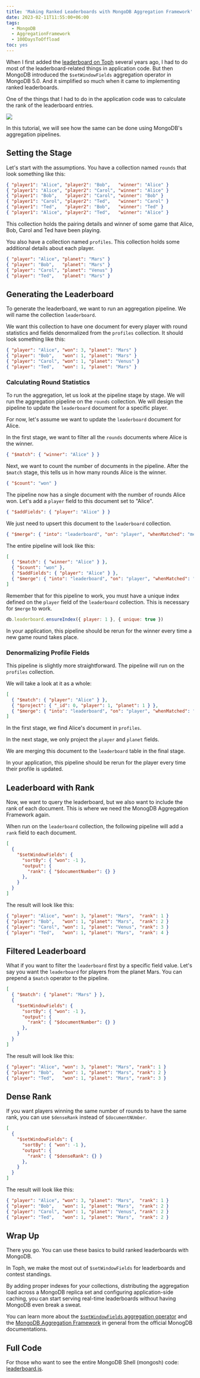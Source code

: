 ```yaml
---
title: 'Making Ranked Leaderboards with MongoDB Aggregation Framework'
date: 2023-02-11T11:55:00+06:00
tags:
  - MongoDB
  - AggregationFramework
  - 100DaysToOffload
toc: yes
---
```


When I first added the [leaderboard on Toph](https://toph.co/leaderboard) several years ago, I had to do most of the leaderboard-related things in application code. But then MongoDB introduced the `$setWindowFields` aggregation operator in MongoDB 5.0. And it simplified so much when it came to implementing ranked leaderboards.

One of the things that I had to do in the application code was to calculate the rank of the leaderboard entries.

![](overview.png)

In this tutorial, we will see how the same can be done using MongoDB's aggregation pipelines.

## Setting the Stage

Let's start with the assumptions. You have a collection named `rounds` that look something like this:

``` json
{ "player1": "Alice", "player2": "Bob",   "winner": "Alice" }
{ "player1": "Alice", "player2": "Carol", "winner": "Alice" }
{ "player1": "Bob",   "player2": "Carol", "winner": "Bob" }
{ "player1": "Carol", "player2": "Ted",   "winner": "Carol" }
{ "player1": "Ted",   "player2": "Bob",   "winner": "Ted" }
{ "player1": "Alice", "player2": "Ted",   "winner": "Alice" }
```

This collection holds the pairing details and winner of some game that Alice, Bob, Carol and Ted have been playing.

You also have a collection named `profiles`. This collection holds some additional details about each player.

``` json
{ "player": "Alice", "planet": "Mars" }
{ "player": "Bob",   "planet": "Mars" }
{ "player": "Carol", "planet": "Venus" }
{ "player": "Ted",   "planet": "Mars" }
```

## Generating the Leaderboard

To generate the leaderboard, we want to run an aggregation pipeline. We will name the collection `leaderboard`. 

We want this collection to have one document for every player with round statistics and fields denormalized from the `profiles` collection. It should look something like this:

``` json
{ "player": "Alice", "won": 3, "planet": "Mars" }
{ "player": "Bob",   "won": 1, "planet": "Mars" }
{ "player": "Carol", "won": 1, "planet": "Venus" }
{ "player": "Ted",   "won": 1, "planet": "Mars" }
```

### Calculating Round Statistics

To run the aggregation, let us look at the pipeline stage by stage. We will run the aggregation pipeline on the `rounds` collection. We will design the pipeline to update the `leaderboard` document for a specific player.

For now, let's assume we want to update the `leaderboard` document for Alice.

In the first stage, we want to filter all the `rounds` documents where Alice is the winner.

``` json {linenos=false}
{ "$match": { "winner": "Alice" } }
```

Next, we want to count the number of documents in the pipeline. After the `$match` stage, this tells us in how many rounds Alice is the winner.

``` json {linenos=false}
{ "$count": "won" }
```

The pipeline now has a single document with the number of rounds Alice won. Let's add a `player` field to this document set to "Alice".

``` json {linenos=false}
{ "$addFields": { "player": "Alice" } }
```

We just need to upsert this document to the `leaderboard` collection.

``` json {linenos=false}
{ "$merge": { "into": "leaderboard", "on": "player", "whenMatched": "merge", "whenNotMatched": "insert" } }
```

The entire pipeline will look like this:

``` json
[
  { "$match": { "winner": "Alice" } },
  { "$count": "won" },
  { "$addFields": { "player": "Alice" } },
  { "$merge": { "into": "leaderboard", "on": "player", "whenMatched": "merge", "whenNotMatched": "insert" } }
]
```

Remember that for this pipeline to work, you must have a unique index defined on the `player` field of the `leaderboard` collection. This is necessary for `$merge` to work.

``` js {linenos=false}
db.leaderboard.ensureIndex({ player: 1 }, { unique: true })
```

In your application, this pipeline should be rerun for the winner every time a new game round takes place.

### Denormalizing Profile Fields

This pipeline is slightly more straightforward. The pipeline will run on the `profiles` collection.

We will take a look at it as a whole:

``` json
[
  { "$match": { "player": "Alice" } },
  { "$project": { "_id": 0, "player": 1, "planet": 1 } },
  { "$merge": { "into": "leaderboard", "on": "player", "whenMatched": "merge", "whenNotMatched": "insert" } }
]
```

In the first stage, we find Alice's document in `profiles`.

In the next stage, we only project the `player` and `planet` fields.

We are merging this document to the `leaderboard` table in the final stage.

In your application, this pipeline should be rerun for the player every time their profile is updated.

## Leaderboard with Rank

Now, we want to query the leaderboard, but we also want to include the rank of each document. This is where we need the MonogDB Aggregation Framework again.

When run on the `leaderboard` collection, the following pipeline will add a `rank` field to each document.

``` json
[
  { 
    "$setWindowFields": {
      "sortBy": { "won": -1 },
      "output": {
        "rank": { "$documentNumber": {} }
      },
    }
  }
]
```

The result will look like this:

``` json
{ "player": "Alice", "won": 3, "planet": "Mars",  "rank": 1 }
{ "player": "Bob",   "won": 1, "planet": "Mars",  "rank": 2 }
{ "player": "Carol", "won": 1, "planet": "Venus", "rank": 3 }
{ "player": "Ted",   "won": 1, "planet": "Mars",  "rank": 4 }
```

## Filtered Leaderboard

What if you want to filter the `leaderboard` first by a specific field value. Let's say you want the `leaderboard` for players from the planet Mars. You can prepend a `$match` operator to the pipeline.

``` json
[
  { "$match": { "planet": "Mars" } },
  {
    "$setWindowFields": {
      "sortBy": { "won": -1 },
      "output": {
        "rank": { "$documentNumber": {} }
      },
    }
  }
]
```

The result will look like this:

``` json
{ "player": "Alice", "won": 3, "planet": "Mars", "rank": 1 }
{ "player": "Bob",   "won": 1, "planet": "Mars", "rank": 2 }
{ "player": "Ted",   "won": 1, "planet": "Mars", "rank": 3 }
```

## Dense Rank

If you want players winning the same number of rounds to have the same rank, you can use `$denseRank` instead of `$documentNUmber`.

``` json
[
  { 
    "$setWindowFields": {
      "sortBy": { "won": -1 },
      "output": {
        "rank": { "$denseRank": {} }
      },
    }
  }
]
```

The result will look like this:

``` json
{ "player": "Alice", "won": 3, "planet": "Mars",  "rank": 1 }
{ "player": "Bob",   "won": 1, "planet": "Mars",  "rank": 2 }
{ "player": "Carol", "won": 1, "planet": "Venus", "rank": 2 }
{ "player": "Ted",   "won": 1, "planet": "Mars",  "rank": 2 }
```

## Wrap Up

There you go. You can use these basics to build ranked leaderboards with MongoDB.

In Toph, we make the most out of `$setWindowFields` for leaderboards and contest standings.

By adding proper indexes for your collections, distributing the aggregation load across a MongoDB replica set and configuring application-side caching, you can start serving real-time leaderboards without having MongoDB even break a sweat.

You can learn more about the [`$setWindowFields` aggregation operator](https://www.mongodb.com/docs/manual/reference/operator/aggregation/setWindowFields/) and the [MongoDB Aggregation Framework](https://www.mongodb.com/docs/manual/aggregation/) in general from the official MonogDB documentations.

## Full Code

For those who want to see the entire MongoDB Shell (mongosh) code: [leaderboard.js](leaderboard.js).
